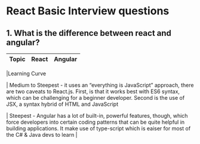 # React Basic Interview questions

## 1. What is the difference between react and angular?
|Topic|React|Angular|
|---|---|---|

|Learning Curve 

| Medium to Steepest - it uses an “everything is JavaScript” approach, there are two caveats to React.js. 
First, is that it works best with ES6 syntax, which can be challenging for a beginner developer. 
Second is the use of JSX, a syntax hybrid of HTML and JavaScript 

| Steepest -  Angular has a lot of built-in, powerful features, though, which force developers 
  into certain coding patterns that can be quite helpful in building applications.
  It make use of type-script which is eaiser for most of the C# & Java devs to learn 
|


